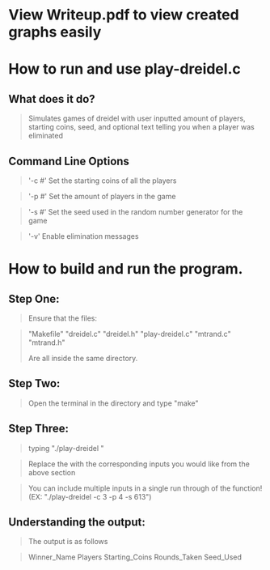 # View Writeup.pdf to view created graphs easily

How to run and use play-dreidel.c
================================


What does it do?
----------------
> Simulates games of dreidel with user inputted amount of players, starting coins, seed, and optional text telling
> you when a player was eliminated
> 


Command Line Options
--------------------
> 
> '-c #' Set the starting coins of all the players

> '-p #' Set the amount of players in the game

> '-s #' Set the seed used in the random number generator for the game

> '-v' Enable elimination messages


How to build and run the program.
=================================

Step One:
---------
> Ensure that the files:

> "Makefile"
> "dreidel.c"
> "dreidel.h"
> "play-dreidel.c"
> "mtrand.c"
> "mtrand.h"
>
> Are all inside the same directory.
>
Step Two:
---------
> Open the terminal in the directory and type "make"
>
Step Three:
-----------
> typing "./play-dreidel <args>"

> Replace the <args> with the corresponding inputs you would like from the above section

> You can include multiple inputs in a single run through of the function! (EX: "./play-dreidel -c 3 -p 4 -s 613")

Understanding the output:
------------------------
> The output is as follows 

> Winner_Name Players Starting_Coins Rounds_Taken Seed_Used



